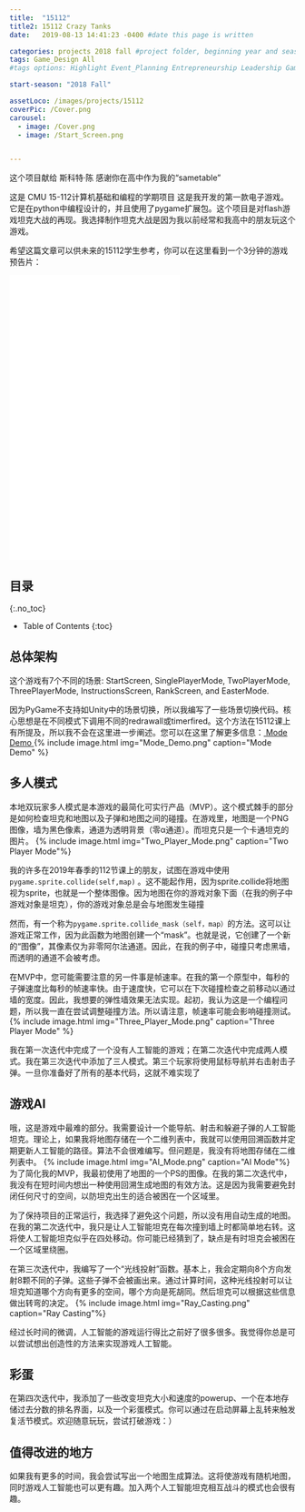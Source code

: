 ```yaml
---
title:  "15112"
title2: 15112 Crazy Tanks
date:   2019-08-13 14:41:23 -0400 #date this page is written

categories: projects 2018 fall #project folder, beginning year and season
tags: Game_Design All
#tags options: Highlight Event_Planning Entrepreneurship Leadership Game_Design Marketing Negotiation Video_Editing Web_Design

start-season: "2018 Fall"

assetLoco: /images/projects/15112
coverPic: /Cover.png
carousel:
  - image: /Cover.png
  - image: /Start_Screen.png


---
```

这个项目献给 斯科特·陈
感谢你在高中作为我的“sametable”

这是 CMU 15-112计算机基础和编程的学期项目 这是我开发的第一款电子游戏。它是在python中编程设计的，并且使用了pygame扩展包。这个项目是对flash游戏坦克大战的再现。我选择制作坦克大战是因为我以前经常和我高中的朋友玩这个游戏。

希望这篇文章可以供未来的15112学生参考，你可以在这里看到一个3分钟的游戏预告片：
 <iframe src="//player.bilibili.com/player.html?aid=53536376&cid=93657975&page=1" scrolling="no" border="0" frameborder="no" framespacing="0" allowfullscreen="true" class="w-100" height="500px"> </iframe><br>

## 目录
{:.no_toc}

* Table of Contents
{:toc}

## 总体架构

这个游戏有7个不同的场景: StartScreen, SinglePlayerMode, TwoPlayerMode, ThreePlayerMode, InstructionsScreen, RankScreen, and EasterMode.

因为PyGame不支持如Unity中的场景切换，所以我编写了一些场景切换代码。核心思想是在不同模式下调用不同的redrawall或timerfired。这个方法在15112课上有所提及，所以我不会在这里进一步阐述。您可以在这里了解更多信息：[ Mode Demo ](http://www.krivers.net/15112-s18/notes/notes-animations-demos.html)
{% include image.html img="Mode_Demo.png" caption="Mode Demo" %}

## 多人模式

本地双玩家多人模式是本游戏的最简化可实行产品（MVP）。这个模式棘手的部分是如何检查坦克和地图以及子弹和地图之间的碰撞。在游戏里，地图是一个PNG图像，墙为黑色像素，通道为透明背景（零α通道）。而坦克只是一个卡通坦克的图片。
{% include image.html img="Two_Player_Mode.png" caption="Two Player Mode"%}

我的许多在2019年春季的112节课上的朋友，试图在游戏中使用``
pygame.sprite.collide(self,map)``
。这不能起作用，因为sprite.collide将地图视为sprite，也就是一个整体图像。因为地图在你的游戏对象下面（在我的例子中游戏对象是坦克），你的游戏对象总是会与地图发生碰撞

然而，有一个称为``pygame.sprite.collide_mask（self，map）``的方法。这可以让游戏正常工作，因为此函数为地图创建一个“mask”。也就是说，它创建了一个新的“图像”，其像素仅为非零阿尔法通道。因此，在我的例子中，碰撞只考虑黑墙，而透明的通道不会被考虑。

在MVP中，您可能需要注意的另一件事是帧速率。在我的第一个原型中，每秒的子弹速度比每秒的帧速率快。由于速度快，它可以在下次碰撞检查之前移动以通过墙的宽度。因此，我想要的弹性墙效果无法实现。起初，我认为这是一个编程问题，所以我一直在尝试调整碰撞方法。所以请注意，帧速率可能会影响碰撞测试。
{% include image.html img="Three_Player_Mode.png" caption="Three Player Mode" %}

我在第一次迭代中完成了一个没有人工智能的游戏；在第二次迭代中完成两人模式。我在第三次迭代中添加了三人模式。第三个玩家将使用鼠标导航并右击射击子弹。一旦你准备好了所有的基本代码，这就不难实现了

## 游戏AI

哦，这是游戏中最难的部分。我需要设计一个能导航、射击和躲避子弹的人工智能坦克。理论上，如果我将地图存储在一个二维列表中，我就可以使用回溯函数并定期更新人工智能的路径。算法不会很难编写。但问题是，我没有将地图存储在二维列表中。
{% include image.html img="AI_Mode.png" caption="AI Mode"%}
为了简化我的MVP，我最初使用了地图的一个PS的图像。在我的第二次迭代中，我没有在短时间内想出一种使用回溯生成地图的有效方法。这是因为我需要避免封闭任何尺寸的空间，以防坦克出生的适合被困在一个区域里。

为了保持项目的正常运行，我选择了避免这个问题，所以没有用自动生成的地图。在我的第二次迭代中，我只是让人工智能坦克在每次撞到墙上时都简单地右转。这将使人工智能坦克似乎在四处移动。你可能已经猜到了，缺点是有时坦克会被困在一个区域里绕圈。

在第三次迭代中，我编写了一个“光线投射”函数。基本上，我会定期向8个方向发射8颗不同的子弹。这些子弹不会被画出来。通过计算时间，这种光线投射可以让坦克知道哪个方向有更多的空间，哪个方向是死胡同。然后坦克可以根据这些信息做出转弯的决定。
{% include image.html img="Ray_Casting.png" caption="Ray Casting"%}

经过长时间的微调，人工智能的游戏运行得比之前好了很多很多。我觉得你总是可以尝试想出创造性的方法来实现游戏人工智能。
## 彩蛋

在第四次迭代中，我添加了一些改变坦克大小和速度的powerup、一个在本地存储过去分数的排名界面，以及一个彩蛋模式。你可以通过在启动屏幕上乱转来触发复活节模式。欢迎随意玩玩，尝试打破游戏：）

## 值得改进的地方

如果我有更多的时间，我会尝试写出一个地图生成算法。这将使游戏有随机地图，同时游戏人工智能也可以更有趣。加入两个人工智能坦克相互战斗的模式也会很有趣。
